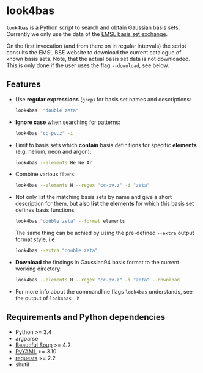 # look4bas

``look4bas`` is a Python script to search and obtain Gaussian basis sets.
Currently we only use the data of the
[EMSL basis set exchange](https://bse.pnl.gov/bse/portal).

On the first invocation (and from there on in regular intervals) the script
consults the EMSL BSE website to download the current catalogue
of known basis sets.
Note, that the actual basis set data is not downloaded.
This is only done if the user uses the flag ``--download``, see below.

## Features
- Use **regular expressions** (``grep``) for basis set names and descriptions:
  ```bash
  look4bas  "double zeta"
  ```
- **Ignore case** when searching for patterns:
  ```bash
  look4bas "cc-pv.z" -i
  ```
- Limit to basis sets which **contain** basis definitions for specific **elements**
  (e.g. helium, neon and argon):
  ```bash
  look4bas --elements He Ne Ar
  ```
- Combine various filters:
  ```bash
  look4bas --elements H --regex "cc-pv.z" -i "zeta"
  ```
- Not only list the matching basis sets by name and give a short description
  for them, but also **list the elements** for which this basis set defines
  basis functions:
  ```bash
  look4bas "double zeta" --format elements
  ```
  The same thing can be achied by using the pre-defined ``--extra`` output
  format style, i.e
  ```bash
  look4bas --extra "double zeta"
  ```
- **Download** the findings in Gaussian94 basis format to the current working directory:
  ```bash
  look4bas --elements H --regex "cc-pv.z" -i "zeta" --download
  ```
- For more info about the commandline flags ``look4bas`` understands,
  see the output of ``look4bas -h``

## Requirements and Python dependencies
- Python >= 3.4
- argparse
- [Beautiful Soup](https://pypi.python.org/pypi/beautifulsoup4) >= 4.2
- [PyYAML](https://pypi.python.org/pypi/PyYAML) >= 3.10
- [requests](https://pypi.python.org/pypi/requests) >= 2.2
- shutil
